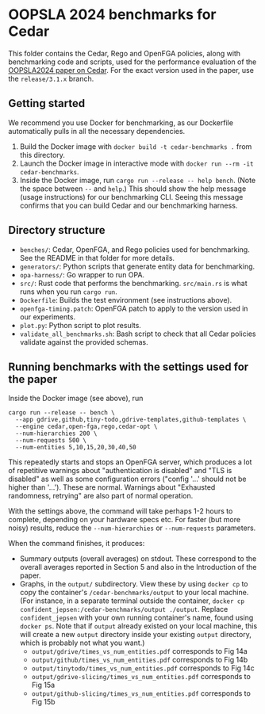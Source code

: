 # OOPSLA 2024 benchmarks for Cedar

This folder contains the Cedar, Rego and OpenFGA policies, along with benchmarking code and scripts, used for the performance evaluation of the [OOPSLA2024 paper on Cedar](https://dl.acm.org/doi/10.1145/3649835).
For the exact version used in the paper, use the `release/3.1.x` branch.

## Getting started

We recommend you use Docker for benchmarking, as our Dockerfile automatically
pulls in all the necessary dependencies.

1. Build the Docker image with `docker build -t cedar-benchmarks .` from this
directory.
2. Launch the Docker image in interactive mode with `docker run --rm -it cedar-benchmarks`.
3. Inside the Docker image, run `cargo run --release -- help bench`. (Note the
space between `--` and `help`.) This should show the help message (usage
instructions) for our benchmarking CLI. Seeing this message confirms that you
can build Cedar and our benchmarking harness.

## Directory structure

* `benches/`: Cedar, OpenFGA, and Rego policies used for benchmarking. See the README in that folder for more details.
* `generators/`: Python scripts that generate entity data for benchmarking.
* `opa-harness/`: Go wrapper to run OPA.
* `src/`: Rust code that performs the benchmarking. `src/main.rs` is what runs when you run `cargo run`.
* `Dockerfile`: Builds the test environment (see instructions above).
* `openfga-timing.patch`: OpenFGA patch to apply to the version used in our experiments.
* `plot.py`: Python script to plot results.
* `validate_all_benchmarks.sh`: Bash script to check that all Cedar policies validate against the provided schemas.

## Running benchmarks with the settings used for the paper

Inside the Docker image (see above), run

```shell
cargo run --release -- bench \
  --app gdrive,github,tiny-todo,gdrive-templates,github-templates \
  --engine cedar,open-fga,rego,cedar-opt \
  --num-hierarchies 200 \
  --num-requests 500 \
  --num-entities 5,10,15,20,30,40,50
```

This repeatedly starts and stops an OpenFGA server, which produces a lot of
repetitive warnings about "authentication is disabled" and "TLS is disabled" as
well as some configuration errors ("config '...' should not be higher than
'...'). These are normal. Warnings about "Exhausted randomness, retrying" are
also part of normal operation.

With the settings above, the command will take perhaps 1-2 hours to complete,
depending on your hardware specs etc.
For faster (but more noisy) results, reduce the `--num-hierarchies` or
`--num-requests` parameters.

When the command finishes, it produces:

* Summary outputs (overall averages) on stdout. These correspond to the overall
averages reported in Section 5 and also in the Introduction of the paper.
* Graphs, in the `output/` subdirectory. View these by using `docker cp` to copy
the container's `/cedar-benchmarks/output` to your local machine. (For instance,
in a separate terminal outside the container,
`docker cp confident_jepsen:/cedar-benchmarks/output ./output`. Replace
`confident_jepsen` with your own running container's name, found using
`docker ps`. Note that if `output` already existed on your local machine, this
will create a new `output` directory inside your existing `output` directory,
which is probably not what you want.)
  * `output/gdrive/times_vs_num_entities.pdf` corresponds to Fig 14a
  * `output/github/times_vs_num_entities.pdf` corresponds to Fig 14b
  * `output/tinytodo/times_vs_num_entities.pdf` corresponds to Fig 14c
  * `output/gdrive-slicing/times_vs_num_entities.pdf` corresponds to Fig 15a
  * `output/github-slicing/times_vs_num_entities.pdf` corresponds to Fig 15b
